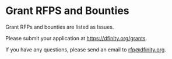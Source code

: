 # Grant RFPS and Bounties

Grant RFPs and bounties are listed as Issues.

Please submit your application at https://dfinity.org/grants.

If you have any questions, please send an email to rfp@dfinity.org.